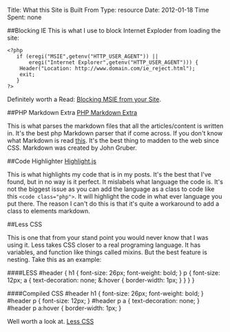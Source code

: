 Title: What this Site is Built From
Type: resource
Date: 2012-01-18
Time Spent: none

##Blocking IE
This is what I use to block Internet Exploder from loading the site:

	<?php
	   if (eregi("MSIE",getenv("HTTP_USER_AGENT")) ||
	       eregi("Internet Explorer",getenv("HTTP_USER_AGENT"))) {
		Header("Location: http://www.domain.com/ie_reject.html");
		exit;
	   }
	?>

Definitely worth a Read: [Blocking MSIE from your Site](http://www.devin.com/ieblock_howto.shtml).

##PHP Markdown Extra
[PHP Markdown Extra](http://michelf.com/projects/php-markdown/extra/)

This is what parses the markdown files that all the articles/content is written in. It's the best php Markdown parser that if come across. If you don't know what Markdown is read [this](http://daringfireball.net/projects/markdown/). It's the best thing to madden to the web since CSS. Markdown was created by John Gruber.

##Code Highlighter
[Highlight.js](http://softwaremaniacs.org/soft/highlight/en/)

This is what highlights my code that is in my posts. It's the best that I've found, but in no way is it perfect. It mislabels what language the code is. It's not the biggest issue as you can add the language as a class to code like this `<code class="php">`. It will highlight the code in what ever language you put there. The reason I can't do this is that it's quite a workaround to add a class to elements markdown.

##Less CSS

This is one that from your stand point you would never know that I was using it. Less takes CSS closer to a real programing language. It has variables, and function like things called mixins. But the best feature is nesting. Take this as an example:
	
####LESS
	#header {
		h1 {
			font-size: 26px;
			font-weight: bold;
		}
		p { font-size: 12px;
			a { text-decoration: none;
				&:hover { border-width: 1px;
				}
			}
		}
	}
	
####Compiled CSS
	#header h1 {
	font-size: 26px;
	font-weight: bold;
	}
	#header p {
	font-size: 12px;
	}
	#header p a {
	text-decoration: none;
	}
	#header p a:hover {
	border-width: 1px;
	}

Well worth a look at. [Less CSS](http://lesscss.org/)